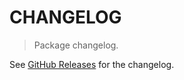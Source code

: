 # CHANGELOG

> Package changelog.

See [GitHub Releases](https://github.com/stdlib-js/stats-base-dists-chi-ctor/releases) for the changelog.